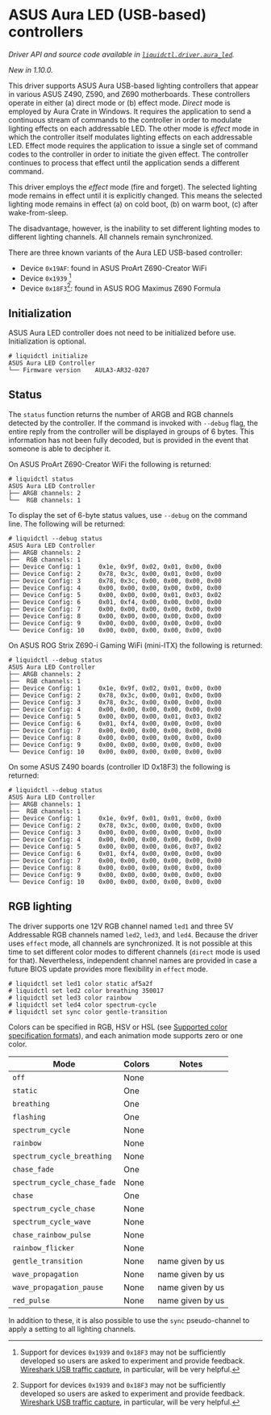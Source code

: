 # ASUS Aura LED (USB-based) controllers
_Driver API and source code available in [`liquidctl.driver.aura_led`](../liquidctl/driver/aura_led.py)._

_New in 1.10.0._<br>

This driver supports ASUS Aura USB-based lighting controllers that appear in various ASUS Z490, Z590, and Z690 motherboards. These controllers operate in either (a) direct mode or (b) effect mode. _Direct_ mode is employed by Aura Crate in Windows. It requires the application to send a continuous stream of commands to the controller in order to modulate lighting effects on each addressable LED. The other mode is _effect_ mode in which the controller itself modulates lighting effects on each addressable LED. Effect mode requires the application to issue a single set of command codes to the controller in order to initiate the given effect. The controller continues to process that effect until the application sends a different command.

This driver employs the _effect_ mode (fire and forget). The selected lighting mode remains in effect until it is explicitly changed. This means the selected lighting mode remains in effect (a) on cold boot, (b) on warm boot, (c) after wake-from-sleep.

The disadvantage, however, is the inability to set different lighting modes to different lighting channels. All channels remain synchronized.

There are three known variants of the Aura LED USB-based controller:

- Device `0x19AF`: found in ASUS ProArt Z690-Creator WiFi
- Device `0x1939` [^1]
- Device `0x18F3`[^1]: found in ASUS ROG Maximus Z690 Formula

[^1]: Support for devices `0x1939` and `0x18F3` may not be sufficiently developed so users are asked to experiment and provide feedback. [Wireshark USB traffic capture](./developer/capturing-usb-traffic.md), in particular, will be very helpful.


## Initialization

ASUS Aura LED controller does not need to be initialized before use. Initialization is optional.

```
# liquidctl initialize
ASUS Aura LED Controller
└── Firmware version    AULA3-AR32-0207
```

## Status

The `status` function returns the number of ARGB and RGB channels detected by the controller. If the command is invoked with `--debug` flag, the entire reply from the controller will be displayed in groups of 6 bytes. This information has not been fully decoded, but is provided in the event that someone is able to decipher it.

On ASUS ProArt Z690-Creator WiFi the following is returned:

```
# liquidctl status
ASUS Aura LED Controller
├── ARGB channels: 2
└──  RGB channels: 1
```

To display the set of 6-byte status values, use `--debug` on the command line. The following will be returned:

```
# liquidctl --debug status
ASUS Aura LED Controller
├── ARGB channels: 2
├──  RGB channels: 1
├── Device Config: 1     0x1e, 0x9f, 0x02, 0x01, 0x00, 0x00
├── Device Config: 2     0x78, 0x3c, 0x00, 0x01, 0x00, 0x00
├── Device Config: 3     0x78, 0x3c, 0x00, 0x00, 0x00, 0x00
├── Device Config: 4     0x00, 0x00, 0x00, 0x00, 0x00, 0x00
├── Device Config: 5     0x00, 0x00, 0x00, 0x01, 0x03, 0x02
├── Device Config: 6     0x01, 0xf4, 0x00, 0x00, 0x00, 0x00
├── Device Config: 7     0x00, 0x00, 0x00, 0x00, 0x00, 0x00
├── Device Config: 8     0x00, 0x00, 0x00, 0x00, 0x00, 0x00
├── Device Config: 9     0x00, 0x00, 0x00, 0x00, 0x00, 0x00
└── Device Config: 10    0x00, 0x00, 0x00, 0x00, 0x00, 0x00
```

On ASUS ROG Strix Z690-i Gaming WiFi (mini-ITX) the following is returned:

```
# liquidctl --debug status
ASUS Aura LED Controller
├── ARGB channels: 2
├──  RGB channels: 1
├── Device Config: 1     0x1e, 0x9f, 0x02, 0x01, 0x00, 0x00
├── Device Config: 2     0x78, 0x3c, 0x00, 0x01, 0x00, 0x00
├── Device Config: 3     0x78, 0x3c, 0x00, 0x00, 0x00, 0x00
├── Device Config: 4     0x00, 0x00, 0x00, 0x00, 0x00, 0x00
├── Device Config: 5     0x00, 0x00, 0x00, 0x01, 0x03, 0x02
├── Device Config: 6     0x01, 0xf4, 0x00, 0x00, 0x00, 0x00
├── Device Config: 7     0x00, 0x00, 0x00, 0x00, 0x00, 0x00
├── Device Config: 8     0x00, 0x00, 0x00, 0x00, 0x00, 0x00
├── Device Config: 9     0x00, 0x00, 0x00, 0x00, 0x00, 0x00
└── Device Config: 10    0x00, 0x00, 0x00, 0x00, 0x00, 0x00
```

On some ASUS Z490 boards (controller ID 0x18F3) the following is returned:

```
# liquidctl --debug status
ASUS Aura LED Controller
├── ARGB channels: 1
├──  RGB channels: 1
├── Device Config: 1     0x1e, 0x9f, 0x01, 0x01, 0x00, 0x00
├── Device Config: 2     0x78, 0x3c, 0x00, 0x00, 0x00, 0x00
├── Device Config: 3     0x00, 0x00, 0x00, 0x00, 0x00, 0x00
├── Device Config: 4     0x00, 0x00, 0x00, 0x00, 0x00, 0x00
├── Device Config: 5     0x00, 0x00, 0x00, 0x06, 0x07, 0x02
├── Device Config: 6     0x01, 0xf4, 0x00, 0x00, 0x00, 0x00
├── Device Config: 7     0x00, 0x00, 0x00, 0x00, 0x00, 0x00
├── Device Config: 8     0x00, 0x00, 0x00, 0x00, 0x00, 0x00
├── Device Config: 9     0x00, 0x00, 0x00, 0x00, 0x00, 0x00
└── Device Config: 10    0x00, 0x00, 0x00, 0x00, 0x00, 0x00
```

## RGB lighting

The driver supports one 12V RGB channel named `led1` and three 5V Addressable RGB channels named `led2`, `led3`, and `led4`. Because the driver uses `effect` mode, all channels are synchronized. It is not possible at this time to set different color modes to different channels (`direct` mode is used for that). Nevertheless, independent channel names are provided in case a future BIOS update provides more flexibility in `effect` mode.

```
# liquidctl set led1 color static af5a2f
# liquidctl set led2 color breathing 350017
# liquidctl set led3 color rainbow
# liquidctl set led4 color spectrum-cycle
# liquidctl set sync color gentle-transition
```

Colors can be specified in RGB, HSV or HSL (see [Supported color specification formats](../README.md#supported-color-specification-formats)), and each animation mode supports zero or one color.


| Mode | Colors | Notes |
| --- | --- | --- |
| `off` | None |
| `static` | One |
| `breathing` | One |
| `flashing` | One |
| `spectrum_cycle` | None |
| `rainbow` | None |
| `spectrum_cycle_breathing` | None |
| `chase_fade` | One |
| `spectrum_cycle_chase_fade` | None |
| `chase` | One |
| `spectrum_cycle_chase` | None |
| `spectrum_cycle_wave` | None |
| `chase_rainbow_pulse` | None |
| `rainbow_flicker` | None |
| `gentle_transition` | None | name given by us |
| `wave_propagation` | None | name given by us |
| `wave_propagation_pause` | None | name given by us |
| `red_pulse` | None | name given by us |

In addition to these, it is also possible to use the `sync` pseudo-channel to apply a setting to all lighting channels.

